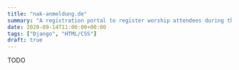 ```yaml
---
title: "nak-anmeldung.de"
summary: "A registration portal to register worship attendees during the corona-pandemic. Developed using Python 3 (Django 3) and Bootstrap 5"
date: 2020-09-14T11:00:00+00:00
tags: ["Django", "HTML/CSS"]
draft: true
---
```


TODO
